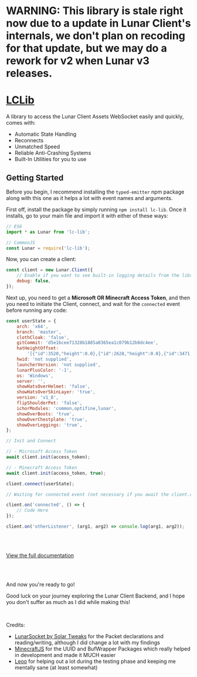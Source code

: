 # **WARNING:** This library is stale right now due to a update in Lunar Client's internals, we don't plan on recoding for that update, but we may do a rework for v2 when Lunar v3 releases.

# [**LCLib**](https://github.com/TBHGodPro/LCLib)

A library to access the Lunar Client Assets WebSocket easily and quickly, comes with:

-   Automatic State Handling
-   Reconnects
-   Unmatched Speed
-   Reliable Anti-Crashing Systems
-   Built-In Utilities for you to use

## **Getting Started**

Before you begin, I recommend installing the `typed-emitter` npm package along with this one as it helps a lot with event names and arguments.

First off, install the package by simply running `npm install lc-lib`. Once it installs, go to your main file and import it with either of these ways:

```js
// ES6
import * as Lunar from 'lc-lib';

// CommonJS
const Lunar = require('lc-lib');
```

Now, you can create a client:

```js
const client = new Lunar.Client({
	// Enable if you want to see built-in logging details from the library, useful for debugging and testing
	debug: false,
});
```

Next up, you need to get a **Microsoft OR Minecraft Access Token**, and then you need to initiate the Client, connect, and wait for the `connected` event before running any code:

```js
const userState = {
	arch: 'x64',
	branch: 'master',
	clothCloak: 'false',
	gitCommit: 'd5e1bcee71328b1885a0365ea1c079b12b0dc4ee',
	hatHeightOffset:
		'[{"id":3520,"height":0.0},{"id":2628,"height":0.0},{"id":3471,"height":0.0},{"id":3472,"height":0.0},{"id":2583,"height":0.0},{"id":2584,"height":0.0},{"id":2526,"height":0.0},{"id":2527,"height":0.0},{"id":2528,"height":0.0},{"id":2856,"height":0.0},{"id":2540,"height":0.0},{"id":2541,"height":0.0},{"id":2542,"height":0.0},{"id":3438,"height":0.0},{"id":2543,"height":0.0},{"id":3439,"height":0.0},{"id":2544,"height":0.0},{"id":2545,"height":0.0},{"id":2424,"height":0.0},{"id":2490,"height":0.0},{"id":2491,"height":0.0},{"id":2492,"height":0.0},{"id":2493,"height":0.0},{"id":2494,"height":0.0},{"id":2558,"height":0.0},{"id":2559,"height":0.0},{"id":3519,"height":0.0}]',
	hwid: 'not supplied',
	launcherVersion: 'not supplied',
	lunarPlusColor: '-1',
	os: 'Windows',
	server: '',
	showHatsOverHelmet: 'false',
	showHatsOverSkinLayer: 'true',
	version: 'v1_8',
	flipShoulderPet: 'false',
	ichorModules: 'common,optifine,lunar',
	showOverBoots: 'true',
	showOverChestplate: 'true',
	showOverLeggings: 'true',
};

// Init and Connect

// - Microsoft Access Token
await client.init(access_token);

// - Minecraft Access Token
await client.init(access_token, true);

client.connect(userState);

// Waiting for connected event (not necessary if you await the client.connect() method)

client.on('connected', () => {
	// Code Here
});

client.on('otherListener', (arg1, arg2) => console.log(arg1, arg2));
```

<br/><br/>

[View the full documentation](./documentation.md)

<br/><br/>

And now you're ready to go!

Good luck on your journey exploring the Lunar Client Backend, and I hope you don't suffer as much as I did while making this!

<br/>

Credits:

-   [LunarSocket by Solar Tweaks](https://github.com/Solar-Tweaks/LunarSocket) for the Packet declarations and reading/writing, although I did change a lot with my findings
-   [MinecraftJS](https://github.com/MinecraftJS) for the UUID and BufWrapper Packages which really helped in development and made it MUCH easier
-   [Leoo](https://github.com/heyitsleo) for helping out a lot during the testing phase and keeping me mentally sane (at least somewhat)
